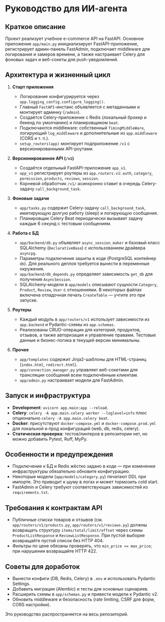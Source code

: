 # Руководство для ИИ-агента

## Краткое описание
Проект реализует учебное e-commerce API на FastAPI. Основное приложение `app/main.py` инициализирует FastAPI-приложение, регистрирует админ-панель FastAdmin, подключает middleware для логирования и замеров времени, а также настраивает Celery для фоновых задач и веб-сокеты для push-уведомлений.

## Архитектура и жизненный цикл
1. **Старт приложения**
   - Логирование конфигурируется через `app.logging_config.configure_logging()`.
   - Главный `FastAPI`-инстанс объявляется с метаданными и монтирует админку (`/admin`).
   - Создаётся Celery-приложение с Redis (локальный брокер и бекенд по умолчанию) и планировщиком `beat`.
   - Подключаются middleware: собственный `TimingMiddleWare`, логирующий `log_middleware` и дополнительные из `app.middleware` (CORS и т. п.).
   - `setup_routers(app)` монтирует подприложение `/v1` с версионированными API-роутами.

2. **Версионированное API (`/v1`)**
   - Создаётся отдельный FastAPI-приложение `app_v1`.
   - `app_v1` регистрирует роутеры из `app.routers.v1`: `auth`, `category`, `permission`, `products`, `reviews`, `session`.
   - Корневой обработчик `/v1/` асинхронно ставит в очередь Celery-задачу `call_background_task`.

3. **Фоновые задачи**
   - `app/tasks.py` содержит Celery-задачу `call_background_task`, имитирующую долгую работу (sleep) и логирующую сообщения.
   - Планировщик Celery Beat периодически вызывает задачу каждые 6 секунд с тестовым сообщением.

4. **Работа с БД**
   - `app/backend/db.py` объявляет `async_session_maker` и базовый класс SQLAlchemy (`DeclarativeBase`) с использованием драйвера `asyncpg`.
   - Параметры подключения зашиты в коде (PostgreSQL контейнер `db`). Для реального деплоя требуется вынести в переменные окружения.
   - `app/backend/db_depends.py` определяет зависимость `get_db` для получения `AsyncSession`.
   - SQLAlchemy-модели в `app/models` описывают сущности `Category`, `Product`, `Review`, `User` с отношениями. В некоторых файлах включена отладочная печать `CreateTable` — учтите это при запуске.

5. **Роутеры**
   - Каждый модуль в `app/routers/v1` использует зависимости из `app.backend` и Pydantic-схемы из `app.schemas`.
   - Реализованы CRUD-операции для категорий, продуктов, отзывов, а также авторизация и управление правами. Тестовые данные и бизнес-логика в текущей версии минимальны.

6. **Прочее**
   - `app/templates` содержит Jinja2-шаблоны для HTML-страниц (`index.html`, `redirect.html`).
   - `app/connection_manager.py` управляет веб-сокетами для трансляции сообщений всем подключённым клиентам.
   - `app/admin.py` настраивает модели для FastAdmin.

## Запуск и инфраструктура
- **Development**: `uvicorn app.main:app --reload`.
- **Celery**: `celery -A app.main.celery worker --loglevel=info` плюс опционально `celery -A app.main.celery beat`.
- **Docker**: присутствуют `docker-compose.yml` и `docker-compose.prod.yml` для локальной и прод конфигураций (web, db, redis, celery).
- **Статическая проверка**: тестов/линтеров в репозитории нет, но можно добавить Pytest, Ruff, MyPy.

## Особенности и предупреждения
- Подключение к БД и Redis жёстко задано в коде — при изменении инфраструктуры обязательно обновите конфигурацию.
- Некоторые модели (`app/models/category.py`) печатают DDL при импорте. Это приводит к шуму в логах и может тормозить cold start.
- FastAdmin и Celery требуют соответствующих зависимостей из `requirements.txt`.

## Требования к контрактам API
- Публичные списки товаров и отзывов (см. `app/routers/v1/products.py`, `app/routers/v1/reviews.py`) должны возвращать структуру `items/total/limit/offset` через схемы `ProductListResponse` и `ReviewListResponse`. При пустой выборке возвращайте пустой список без HTTP 404.
- Фильтры по цене обязаны проверять, что `min_price <= max_price`; при нарушении возвращайте HTTP 422.

## Советы для доработок
- Вынести конфиги (DB, Redis, Celery) в `.env` и использовать Pydantic Settings.
- Добавить миграции (Alembic) и тесты для основных сценариев.
- Расширить схемы в `app/schemas.py` и привести модели к Pydantic v2.
- Обновить middleware и безопасность (rate limiting, CSRF для форм, CORS настройки).

Это руководство распространяется на весь репозиторий.
